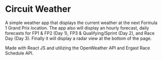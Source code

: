 # Circuit Weather

A simple weather app that displays the current weather at the next Formula 1 Grand Prix location. The app also will display an hourly forecast, daily forecasts for FP1 & FP2 (Day 1), FP3 & Qualifying/Sprint (Day 2), and Race Day (Day 3). Finally it will display a radar view at the bottom of the page.

Made with React JS and utilizing the OpenWeather API and Ergast Race Schedule API.
